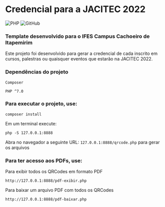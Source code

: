 # Credencial para a JACITEC 2022
![PHP](https://img.shields.io/badge/php-%23777BB4.svg?logo=php&logoColor=white&style=for-the-badge)
![GitHub](https://img.shields.io/badge/github-%23121011.svg?logo=github&logoColor=white&style=for-the-badge)

### Template desenvolvido para o IFES Campus Cachoeiro de Itapemirim

Este projeto foi desenvolvido para gerar a credencial de cada inscrito em cursos, palestras ou quaisquer eventos que estarão na JACITEC 2022. 

### Dependências do projeto
```
Composer
```
```
PHP ^7.0
```

### Para executar o projeto, use:
```
composer install
```
Em um terminal execute:
```
php -S 127.0.0.1:8888
```
Abra no navegador a seguinte URL: ```127.0.0.1:8888/qrcode.php``` para gerar os arquivos 

### Para ter acesso aos PDFs, use:
Para exibir todos os QRCodes em formato PDF
```
http://127.0.0.1:8888/pdf-exibir.php
```
Para baixar um arquivo PDF com todos os QRCodes
```
http://127.0.0.1:8888/pdf-baixar.php
```